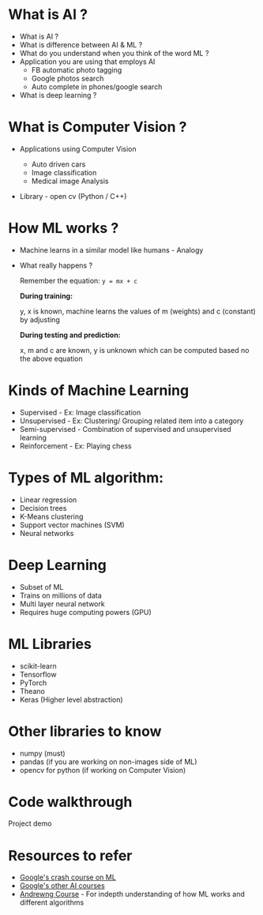 # What is AI ?

- What is AI ?
- What is difference between AI & ML ?
- What do you understand when you think of the word ML ?
- Application you are using that employs AI
  - FB automatic photo tagging
  - Google photos search
  - Auto complete in phones/google search
- What is deep learning ?

# What is Computer Vision ?

- Applications using Computer Vision

  - Auto driven cars
  - Image classification
  - Medical image Analysis

- Library - open cv (Python / C++)

# How ML works ?

- Machine learns in a similar model like humans - Analogy
- What really happens ?

  Remember the equation: `y = mx + c`

  **During training:**

  y, x is known, machine learns the values of m (weights) and c (constant) by adjusting

  **During testing and prediction:**

  x, m and c are known, y is unknown which can be computed based no the above equation

# Kinds of Machine Learning

- Supervised - Ex: Image classification
- Unsupervised - Ex: Clustering/ Grouping related item into a category
- Semi-supervised - Combination of supervised and unsupervised learning
- Reinforcement - Ex: Playing chess

# Types of ML algorithm:

- Linear regression
- Decision trees
- K-Means clustering
- Support vector machines (SVM)
- Neural networks

# Deep Learning

- Subset of ML
- Trains on millions of data
- Multi layer neural network
- Requires huge computing powers (GPU)

# ML Libraries

- scikit-learn
- Tensorflow
- PyTorch
- Theano
- Keras (Higher level abstraction)

# Other libraries to know

- numpy (must)
- pandas (if you are working on non-images side of ML)
- opencv for python (if working on Computer Vision)

# Code walkthrough

Project demo

# Resources to refer

- [Google's crash course on ML][google_dev]
- [Google's other AI courses][google_ai]
- [Andrewng Course][coursera] - For indepth understanding of how ML works and different algorithms

[coursera]: https://www.coursera.org/learn/machine-learning
[google_dev]: https://developers.google.com/machine-learning/crash-course/
[google_ai]: https://ai.google/education/
